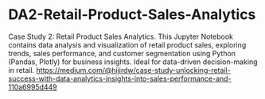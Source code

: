 # DA2-Retail-Product-Sales-Analytics
Case Study 2: Retail Product Sales Analytics. This Jupyter Notebook contains data analysis and visualization of retail product sales, exploring trends, sales performance, and customer segmentation using Python (Pandas, Plotly) for business insights. Ideal for data-driven decision-making in retail.
https://medium.com/@hijirdw/case-study-unlocking-retail-success-with-data-analytics-insights-into-sales-performance-and-110a6995d449
